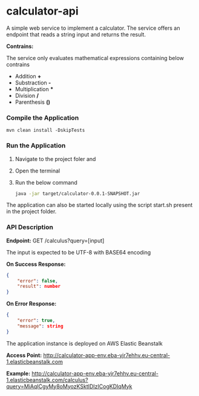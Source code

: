 # **calculator-api**

A simple web service to implement a calculator. The service offers an endpoint that reads a string input and returns the result.

**Contrains:**

The service only evaluates mathematical expressions containing below contrains

- Addition **+**
- Substraction **-**
- Multiplication **\***
- Division **/**
- Parenthesis **()**

### **Compile the Application**

    mvn clean install -DskipTests

### **Run the Application**

1. Navigate to the project foler and
2. Open the terminal
3. Run the below command

   ```sh
   java -jar target/calculator-0.0.1-SNAPSHOT.jar
   ```

The application can also be started locally using the script start.sh present in the project folder.

### **API Description**

**Endpoint:** GET /calculus?query=[input]

The input is expected to be UTF-8 with BASE64 encoding

**On Success Response:**

```json
{
    "error": false,
    "result": number
}
```

**On Error Response:**

```json
{
    "error": true,
    "message": string
}
```

The application instance is deployed on AWS Elastic Beanstalk

**Access Point:** http://calculator-app-env.eba-yjr7ehhv.eu-central-1.elasticbeanstalk.com

**Example:** http://calculator-app-env.eba-yjr7ehhv.eu-central-1.elasticbeanstalk.com/calculus?query=MiAqICgyMy8oMyozKSktIDIzICogKDIqMyk
